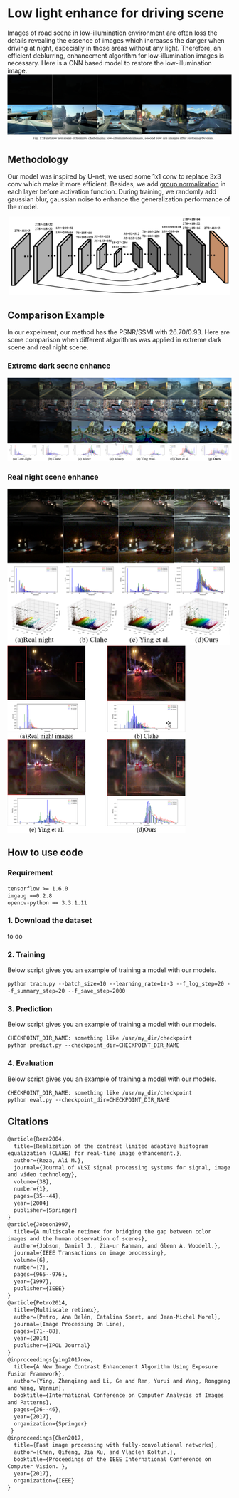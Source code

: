 # Low light enhance for driving scene
Images of road scene in low-illumination environment are often loss the details revealing the essence of images which increases the danger when driving at night, especially in those areas without any light. Therefore, an efficient deblurring, enhancement algorithm for low-illumination images is necessary. Here is a CNN based model to restore the low-illumination image.
![low_illumination_disp](pictures/display.png)

## Methodology
Our model was inspired by U-net, we used some 1x1 conv to replace 3x3 conv which make it more efficient. Besides, we add [group normalization](https://arxiv.org/abs/1803.08494) in each layer before activation function. During training, we randomly add gaussian blur, gaussian noise to enhance the generalization performance of the model. 
<div align=center><img width="500" height="176" src="pictures/net_structure.png"></div>

## Comparison Example
In our expeiment, our method has the PSNR/SSMI with 26.70/0.93. Here are some comparison when different algorithms was applied in extreme dark scene and real night scene.
### Extreme dark scene enhance
<div align=left><img src="pictures/compare.png"></div>

### Real night scene enhance
<div align=left><img width="500" height="350" src="pictures/real_night_disp.png"></div>
<div align=left><img width="400" height="420" src="pictures/real_night_details.png"></div>

## How to use code
### Requirement
```
tensorflow >= 1.6.0
imgaug ==0.2.8
opencv-python == 3.3.1.11
```
### 1. Download the dataset
to do
### 2. Training
Below script gives you an example of training a model with our models.
```
python train.py --batch_size=10 --learning_rate=1e-3 --f_log_step=20 --f_summary_step=20 --f_save_step=2000
```
### 3. Prediction
Below script gives you an example of training a model with our models.
```
CHECKPOINT_DIR_NAME: something like /usr/my_dir/checkpoint
python predict.py --checkpoint_dir=CHECKPOINT_DIR_NAME
```
### 4. Evaluation
Below script gives you an example of training a model with our models.
```
CHECKPOINT_DIR_NAME: something like /usr/my_dir/checkpoint
python eval.py --checkpoint_dir=CHECKPOINT_DIR_NAME
```

## Citations
```
@article{Reza2004,
  title={Realization of the contrast limited adaptive histogram equalization (CLAHE) for real-time image enhancement.},
  author={Reza, Ali M.},
  journal={Journal of VLSI signal processing systems for signal, image and video technology},
  volume={38},
  number={1},
  pages={35--44},
  year={2004}
  publisher={Springer}
}
@article{Jobson1997,
  title={A multiscale retinex for bridging the gap between color images and the human observation of scenes},
  author={Jobson, Daniel J., Zia-ur Rahman, and Glenn A. Woodell.},
  journal={IEEE Transactions on image processing},
  volume={6},
  number={7},
  pages={965--976},
  year={1997},
  publisher={IEEE}
}
@article{Petro2014,
  title={Multiscale retinex},
  author={Petro, Ana Belén, Catalina Sbert, and Jean-Michel Morel},
  journal={Image Processing On Line},
  pages={71--88},
  year={2014}
  publisher={IPOL Journal} 
}
@inproceedings{ying2017new,
  title={A New Image Contrast Enhancement Algorithm Using Exposure Fusion Framework},
  author={Ying, Zhenqiang and Li, Ge and Ren, Yurui and Wang, Ronggang and Wang, Wenmin},
  booktitle={International Conference on Computer Analysis of Images and Patterns},
  pages={36--46},
  year={2017},
  organization={Springer}
 }
@inproceedings{Chen2017,
  title={Fast image processing with fully-convolutional networks},
  author={Chen, Qifeng, Jia Xu, and Vladlen Koltun.},
  booktitle={Proceedings of the IEEE International Conference on Computer Vision. },
  year={2017},
  organization={IEEE}
}
